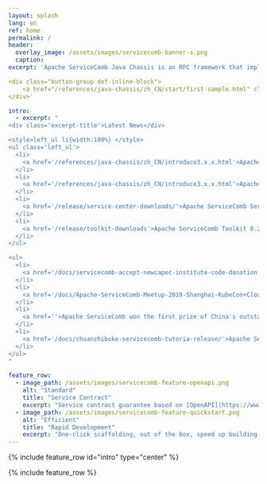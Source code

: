 ```yaml
---
layout: splash
lang: en
ref: home
permalink: /
header:
  overlay_image: /assets/images/servicecomb-banner-s.png
  caption:
excerpt: 'Apache ServiceComb Java Chassis is an RPC framework that implements Open API specification, providing configuration management, service discovery, dynamic routing, observability, and service governance features.'

<div class="button-group def-inline-block">
    <a href="/references/java-chassis/zh_CN/start/first-sample.html" class="home-button btn--info">Get started</a>
</div>'

intro:
  - excerpt: "
<div class='excerpt-title'>Latest News</div>

<style>left_ul li{width:100%} </style>
<ul class='left_ul'>
  <li>
    <a href='/references/java-chassis/zh_CN/introduce3.x.x.html'>Apache ServiceComb Java-Chassis Release Version 3.2.3</a>
  </li>
  <li>
    <a href='/references/java-chassis/zh_CN/introduce3.x.x.html'>Apache ServiceComb Java-Chassis Release Version 3.2.2</a>
  </li>
  <li>
    <a href='/release/service-center-downloads/'>Apache ServiceComb Service-Center Release Version 2.2.0</a>
  </li>
  <li>
    <a href='/release/toolkit-downloads'>Apache ServiceComb Toolkit 0.2.0 is released</a>
  </li>
</ul>

<ul>
  <li>
    <a href='/docs/servicecomb-accept-newcapec-institute-code-donation'>Apache ServiceComb  accept code donation from NewCapec Institute</a>
  </li>
  <li>
    <a href='/docs/Apache-ServiceComb-Meetup-2019-Shanghai-KubeCon+CloudNative+OSS-Report'>Apache ServiceComb Meetup and new projects release</a>
  </li>
  <li>
    <a href=''>Apache ServiceComb won the first prize of China's outstanding open source project organized by China Open Source Cloud Alliance</a>
  </li>
  <li>
    <a href='/docs/chuanzhiboke-servicecomb-tutoria-release/'>Apache ServiceComb community joint Itcast.cn sub-brand Itheima, Boxuegu and Wisdom Gathering release micro-service tutorial</a>
  </li>
</ul>
"

feature_row:
  - image_path: /assets/images/servicecomb-feature-openapi.png
    alt: "Standard"
    title: "Service Contract"
    excerpt: "Service contract guarantee based on [OpenAPI](https://www.openapis.org)"
  - image_path: /assets/images/servicecomb-feature-quickstart.png
    alt: "Efficient"
    title: "Rapid Development"
    excerpt: "One-click scaffolding, out of the box, speed up building of microservice applications"
---
```


{% include feature_row id="intro" type="center" %}

<div class="normal-feature-row">
{% include feature_row %}
</div>
